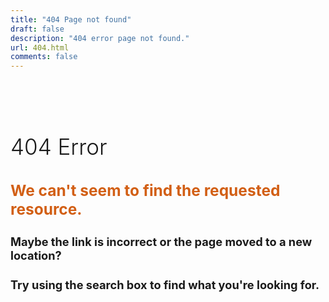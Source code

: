 ```yaml
---
title: "404 Page not found"
draft: false
description: "404 error page not found."
url: 404.html
comments: false
---
```

<style type="text/css" rel="stylesheet">
 h1
 { 
    font-size: 2.5em !important;
    margin-top: 100px !important;
    font-weight:300 !important;
 }
 h2{     
    color: #d25f15;
    font-size:1.75em  !important;
    margin-bottom: 5px  !important;
}
 h3
 { 
    font-size:1.3em  !important; 
    margin-bottom: 5px  !important;
 }

 ci-search{
     margin-top: 50px !important;
 }

 [data-anchorjs-icon]::after{display:none;}

 .sideaffix{ display:none; }
</style>

# 404 Error

## We can't seem to find the requested resource.
### Maybe the link is incorrect or the page moved to a new location?
### Try using the search box to find what you're looking for.
<ci-search></ci-search>

<script>document.head.appendChild(document.createElement('script').text = `(function() {
var id = '32b8b448-9b1f-11e8-8cf3-12b6486824f4';
var ci_search = document.createElement('script');
ci_search.type = 'text/javascript';
ci_search.async = true;
ci_search.src = 'https://cse.expertrec.com/api/js/ci_common.js?id=' + id;
var s = document.getElementsByTagName('script')[0];
s.parentNode.insertBefore(ci_search, s);
})();` );
</script>